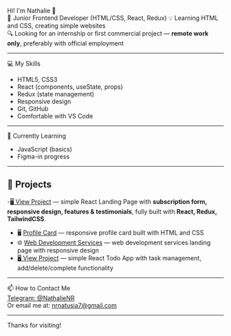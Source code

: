 Hi! I'm Nathalie 👋  
🎯 Junior Frontend Developer (HTML/CSS, React, Redux) 
💡 Learning HTML and CSS, creating simple websites  
🔍 Looking for an internship or first commercial project — **remote work only**, preferably with official employment

---

💻 My Skills  
- HTML5, CSS3
- React (components, useState, props)
- Redux (state management)
- Responsive design  
- Git, GitHub  
- Comfortable with VS Code

---

🌱 Currently Learning  
- JavaScript (basics)  
- Figma-in progress

---

## 📌 Projects
-[🖥️ View Project](https://my-landing-project-two.vercel.app/) — simple React Landing Page with **subscription form, responsive design, features & testimonials**, fully built with **React, Redux, TailwindCSS**.
- 🖥️ [Profile Card](https://nrnatalie.github.io/Profile-card/) — responsive profile card built with HTML and CSS
- 🌐 [Web Development Services](https://nrnatalie.github.io/Web-development-services/) — web development services landing page with responsive design
- [🖥️ View Project](https://my-todo-coral-nu.vercel.app/)  — simple React Todo App with task management, add/delete/complete functionality

---

📫 How to Contact Me  
[Telegram: @NathalieNR](https://t.me/NathalieNR)  
Or email me at: nrnatusia7@gmail.com

---

Thanks for visiting!
